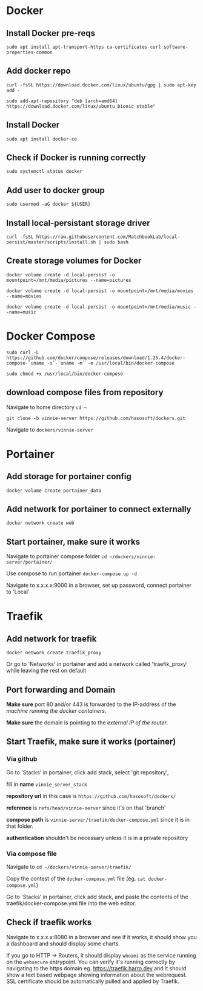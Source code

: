 

# Docker
<!-- https://www.digitalocean.com/community/tutorials/how-to-install-and-use-docker-on-ubuntu-18-04 -->

## Install Docker pre-reqs

`sudo apt install apt-transport-https ca-certificates curl software-properties-common`

## Add docker repo

`curl -fsSL https://download.docker.com/linux/ubuntu/gpg | sudo apt-key add -`

`sudo add-apt-repository "deb [arch=amd64] https://download.docker.com/linux/ubuntu bionic stable"`

## Install Docker

`sudo apt install docker-ce`

## Check if Docker is running correctly

`sudo systemctl status docker`

## Add user to docker group

`sudo usermod -aG docker ${USER}`

<!-- https://github.com/MatchbookLab/local-persist -->
## Install local-persistant storage driver 

`curl -fsSL https://raw.githubusercontent.com/MatchbookLab/local-persist/master/scripts/install.sh | sudo bash`

## Create storage volumes for Docker

`docker volume create -d local-persist -o mountpoint=/mnt/media/pictures --name=pictures`

`docker volume create -d local-persist -o mountpoint=/mnt/media/movies --name=movies`

`docker volume create -d local-persist -o mountpoint=/mnt/media/music --name=music`

# Docker Compose
<!-- https://github.com/docker/compose -->

```sudo curl -L https://github.com/docker/compose/releases/download/1.25.4/docker-compose-`uname -s`-`uname -m` -o /usr/local/bin/docker-compose```

`sudo chmod +x /usr/local/bin/docker-compose`

## download compose files from repository
Navigate to home directory `cd ~`

`git clone -b vinnie-server https://github.com/hasosoft/dockers.git`

Navigate to `dockers/vinnie-server`

# Portainer
<!-- https://clouding.io/kb/en-us/articles/360010398219-Install-Portainer-on-Ubuntu-18-04 -->

## Add storage for portainer config

`docker volume create portainer_data`

## Add network for portainer to connect externally

`docker network create web`

## Start portainer, make sure it works

Navigate to portainer compose folder `cd ~/dockers/vinnie-server/portainer/`

Use compose to run portainer `docker-compose up -d`

Navigate to x.x.x.x:9000 in a browser, set up password, connect portainer to 'Local'

# Traefik
<!-- https://techrevelations.de/2019/11/10/nextcloud-and-traefik-v2/ -->
<!-- https://www.smarthomebeginner.com/traefik-reverse-proxy-tutorial-for-docker/ -->

## Add network for traefik

`docker network create traefik_proxy`

Or go to 'Networks' in portainer and add a network called 'traefik_proxy' while leaving the rest on default

## Port forwarding and Domain

**Make sure** port 80 and/or 443 is forwarded to the IP-address of the *machine running the docker containers*.

**Make sure** the domain is pointing to the *external IP of the router*.

## Start Traefik, make sure it works (portainer)

### Via github

Go to 'Stacks' in portainer, click add stack, select 'git repository', 

fill in **name** `vinnie_server_stack`

**repository url** in this case is `https://github.com/hasosoft/dockers/`

**reference** is `refs/head/vinnie-server` since it's on that 'branch'

**compose path** is `vinnie-server/traefik/docker-compose.yml` since it is in that folder.

**authentication** shouldn't be necessary unless it is in a private repository

### Via compose file

Navigate to `cd ~/dockers/vinnie-server/traefik/`

Copy the contest of the `docker-compose.yml`  file (eg. `cat docker-compose.yml`)

Go to 'Stacks' in portainer, click add stack, and paste the contents of the traefik/docker-compose.yml file into the web editor.

<!-- ## Start Traefik, make sure it works (docker-compose fallback)

**don't use this if you set it up with portainer**

Navigate to `cd ~/dockers/vinnie-server/traefik/`

Use compose to run portainer `docker-compose up -d` -->

## Check if traefik works

Navigate to x.x.x.x:8080 in a browser and see if it works, it should show you a dashboard and should display some charts.

If you go to HTTP -> Routers, it should display `whoami` as the service running on the `websecure` entrypoint. You can verify it's running correctly by navigating to the https domain eg. https://traefik.harro.dev and it should show a text based webpage showing information about the webrequest. SSL certificate should be automatically pulled and applied by Traefik.
